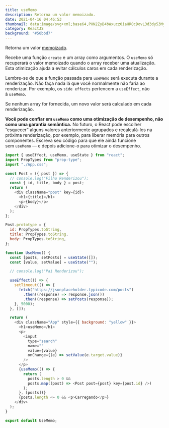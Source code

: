 ```yaml
---
title: useMemo
description: Retorna um valor memoizado.
date: 2021-04-16 04:46:53
thumbnail: data:image/svg+xml;base64,PHN2ZyB4bWxucz0iaHR0cDovL3d3dy53My5vcmcvMjAwMC9zdmciIHZpZXdCb3g9Ii0xMS41IC0xMC4yMzE3NCAyMyAyMC40NjM0OCI+CiAgPHRpdGxlPlJlYWN0IExvZ288L3RpdGxlPgogIDxjaXJjbGUgY3g9IjAiIGN5PSIwIiByPSIyLjA1IiBmaWxsPSIjNjFkYWZiIi8+CiAgPGcgc3Ryb2tlPSIjNjFkYWZiIiBzdHJva2Utd2lkdGg9IjEiIGZpbGw9Im5vbmUiPgogICAgPGVsbGlwc2Ugcng9IjExIiByeT0iNC4yIi8+CiAgICA8ZWxsaXBzZSByeD0iMTEiIHJ5PSI0LjIiIHRyYW5zZm9ybT0icm90YXRlKDYwKSIvPgogICAgPGVsbGlwc2Ugcng9IjExIiByeT0iNC4yIiB0cmFuc2Zvcm09InJvdGF0ZSgxMjApIi8+CiAgPC9nPgo8L3N2Zz4K
category: ReactJS
background: "#50bbd7"
---
```

Retorna um valor [memoizado](https://en.wikipedia.org/wiki/Memoization).

Recebe uma função `create` e um array como argumentos. O `useMemo` só recuperará o valor memoizado quando o array receber uma atualização. Esta otimização ajuda a evitar cálculos caros em cada renderização.

Lembre-se de que a função passada para `useMemo` será executa durante a renderização. Não faça nada lá que você normalmente não faria ao renderizar. Por exemplo, os `side effects` pertencem a `useEffect`, não à `useMemo`.

Se nenhum array for fornecida, um novo valor será calculado em cada renderização.

**Você pode confiar em `useMemo` como uma otimização de desempenho, não como uma garantia semântica.** No futuro, o React pode escolher “esquecer” alguns valores anteriormente agrupados e recalculá-los na próxima renderização, por exemplo, para liberar memória para outros componentes. Escreva seu código para que ele ainda funcione sem `useMemo` — e depois adicione-o para otimizar o desempenho.

```javascript
import { useEffect, useMemo, useState } from "react";
import PropTypes from "prop-type";
import "./App.css";

const Post = ({ post }) => {
  // console.log("Filho Renderizou");
  const { id, title, body } = post;
  return (
    <div className="post" key={id}>
      <h1>{title}</h1>
      <p>{body}</p>
    </div>
  );
};

Post.prototype = {
  id: PropTypes.toString,
  title: PropTypes.toString,
  body: PropTypes.toString,
};

function UseMemo() {
  const [posts, setPosts] = useState([]);
  const [value, setValue] = useState("");

  // console.log("Pai Renderizou");

  useEffect(() => {
    setTimeout(() => {
      fetch("https://jsonplaceholder.typicode.com/posts")
        .then((response) => response.json())
        .then((response) => setPosts(response));
    }, 5000);
  }, []);

  return (
    <div className="App" style={{ background: "yellow" }}>
      <h1>useMemo</h1>
      <p>
        <input
          type="search"
          name=""
          value={value}
          onChange={(e) => setValue(e.target.value)}
        />
      </p>
      {useMemo(() => {
        return (
          posts.length > 0 &&
          posts.map((post) => <Post post={post} key={post.id} />)
        );
      }, [posts])}
      {posts.length <= 0 && <p>Carregando</p>}
    </div>
  );
}

export default UseMemo;

```